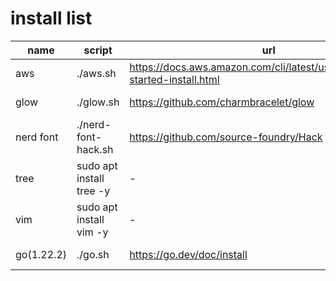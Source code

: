 # install list

|name|script|url|last_updated|
|----|------|---|------------|
| aws | ./aws.sh | https://docs.aws.amazon.com/cli/latest/userguide/getting-started-install.html | 2024-04-16 |
| glow | ./glow.sh | https://github.com/charmbracelet/glow | 2024-04-10 |
| nerd font | ./nerd-font-hack.sh | https://github.com/source-foundry/Hack | 2024-04-10 |
| tree | sudo apt install tree -y | - | 2024-04-10 |
| vim  | sudo apt install vim -y | - | 2024-04-10 |
| go(1.22.2) | ./go.sh | https://go.dev/doc/install | 2024-05-07 |

